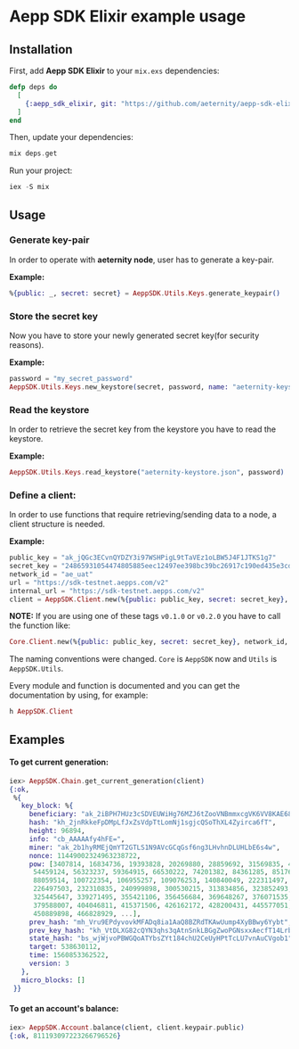 # Aepp SDK Elixir example usage

## Installation
First, add **Aepp SDK Elixir** to your `mix.exs` dependencies:
``` elixir
defp deps do
  [
    {:aepp_sdk_elixir, git: "https://github.com/aeternity/aepp-sdk-elixir.git", tag: "v0.5.0"}
  ]
end
```

Then, update your dependencies:
``` elixir
mix deps.get
```

Run your project:
``` elixir
iex -S mix
```

## Usage
### Generate key-pair
In order to operate with **aeternity node**, user has to generate a key-pair.

**Example:**
``` elixir
%{public: _, secret: secret} = AeppSDK.Utils.Keys.generate_keypair()
```

### Store the secret key
Now you have to store your newly generated secret key(for security reasons). 

**Example:**
``` elixir
password = "my_secret_password"
AeppSDK.Utils.Keys.new_keystore(secret, password, name: "aeternity-keystore.json")
```
### Read the keystore
In order to retrieve the secret key from the keystore you have to read the keystore.

**Example:**
``` elixir
AeppSDK.Utils.Keys.read_keystore("aeternity-keystore.json", password)
```

### Define a client:
In order to use functions that require retrieving/sending data to a node, a client structure is needed.

**Example:**
``` elixir
public_key = "ak_jQGc3ECvnQYDZY3i97WSHPigL9tTaVEz1oLBW5J4F1JTKS1g7"
secret_key = "24865931054474805885eec12497ee398bc39bc26917c190ed435e3cd1fa954e6046ef581eef749d492360b1542c7be997b5ddca0d2e510a4312b217998bfc74"
network_id = "ae_uat"
url = "https://sdk-testnet.aepps.com/v2"
internal_url = "https://sdk-testnet.aepps.com/v2"
client = AeppSDK.Client.new(%{public: public_key, secret: secret_key}, network_id, url, internal_url)
```
**NOTE:** If you are using one of these tags `v0.1.0` or `v0.2.0` you have to call the function like: 
``` elixir
Core.Client.new(%{public: public_key, secret: secret_key}, network_id, url, internal_url)
```
The naming conventions were changed. `Core` is `AeppSDK` now and `Utils` is `AeppSDK.Utils`.

Every module and function is documented and you can get the documentation by using, for example:
``` elixir
h AeppSDK.Client
```

## Examples

#### To get current generation:
``` elixir
iex> AeppSDK.Chain.get_current_generation(client)                                                          
{:ok,
 %{
   key_block: %{
     beneficiary: "ak_2iBPH7HUz3cSDVEUWiHg76MZJ6tZooVNBmmxcgVK6VV8KAE688",
     hash: "kh_2jnRkkeFpDMpLfJxZsVdpTtLomNj1sgjcQSoThXL4Zyirca6fT",
     height: 96894,
     info: "cb_AAAAAfy4hFE=",
     miner: "ak_2b1hyRMEjQmYT2GTLS1N9AVcGCqGsf6ng3LHvhnDLUHLbE6s4w",
     nonce: 11449002324963238722,
     pow: [3407814, 16834736, 19393828, 20269880, 28859692, 31569835, 41776618,
      54459124, 56323237, 59364915, 66530222, 74201382, 84361285, 85176466,
      88059514, 100722354, 106955257, 109076253, 140840049, 222311497,
      226497503, 232310835, 240999898, 300530215, 313834856, 323852493,
      325445647, 339271495, 355421106, 356456684, 369648267, 376071535,
      379588007, 404046811, 415371506, 426162172, 428200431, 445577051,
      450889898, 466828929, ...],
     prev_hash: "mh_Vru9EPdyvovkMFADq8ia1AaQ8BZRdTKAwUump4XyBBwy6Yybt",
     prev_key_hash: "kh_VtDLXG82cQYN3qhs3qAtnSnkLBGgZwoPGNsxxAecfT14LrbQa",
     state_hash: "bs_wjWjvoPBWGQoATYbsZYt184chU2CeUyHPtTcLU7vnAuCVgob1",
     target: 538630112,
     time: 1560853362522,
     version: 3
   },
   micro_blocks: []
 }}
```

#### To get an account's balance:
``` elixir
iex> AeppSDK.Account.balance(client, client.keypair.public) 
{:ok, 811193097223266796526}
```